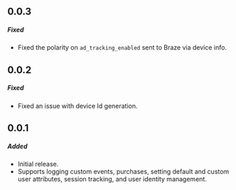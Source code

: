 ## 0.0.3

##### Fixed
- Fixed the polarity on `ad_tracking_enabled` sent to Braze via device info.

## 0.0.2

##### Fixed
- Fixed an issue with device Id generation.

## 0.0.1

##### Added
- Initial release.
- Supports logging custom events, purchases, setting default and custom user attributes, session tracking, and user identity management.
